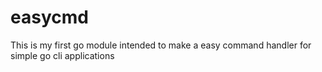 # easycmd

This is my first go module intended to make a easy command handler for simple go cli applications